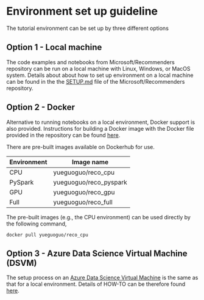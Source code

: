# Environment set up guideline

The tutorial environment can be set up by three different options

## Option 1 - Local machine 
The code examples and notebooks from Microsoft/Recommenders repository can be run on a local machine with Linux, Windows, or MacOS system. Details about about how to set up environment on a local machine can be found in the the [SETUP.md](https://github.com/microsoft/recommenders/blob/master/SETUP.md) file of the Microsoft/Recommenders repository.

## Option 2 - Docker
Alternative to running notebooks on a local environment, Docker support is also provided. Instructions for building a Docker image with the Docker file provided in the repository can be found [here](https://github.com/microsoft/recommenders/blob/le_docker/docker/README.md). 

There are pre-built images available on Dockerhub for use. 

|Environment|Image name|
|------------|-----------|
|CPU|yueguoguo/reco_cpu|
|PySpark|yueguoguo/reco_pyspark|
|GPU|yueguoguo/reco_gpu|
|Full|yueguoguo/reco_full|

The pre-built images (e.g., the CPU environment) can be used directly by the following command,
```
docker pull yueguoguo/reco_cpu
```

## Option 3 - Azure Data Science Virtual Machine (DSVM)
The setup process on an [Azure Data Science Virtual Machine](https://azure.microsoft.com/en-us/services/virtual-machines/data-science-virtual-machines/) is the same as that for a local environment. Details of HOW-TO can be therefore found [here](https://github.com/microsoft/recommenders/blob/master/SETUP.md).
